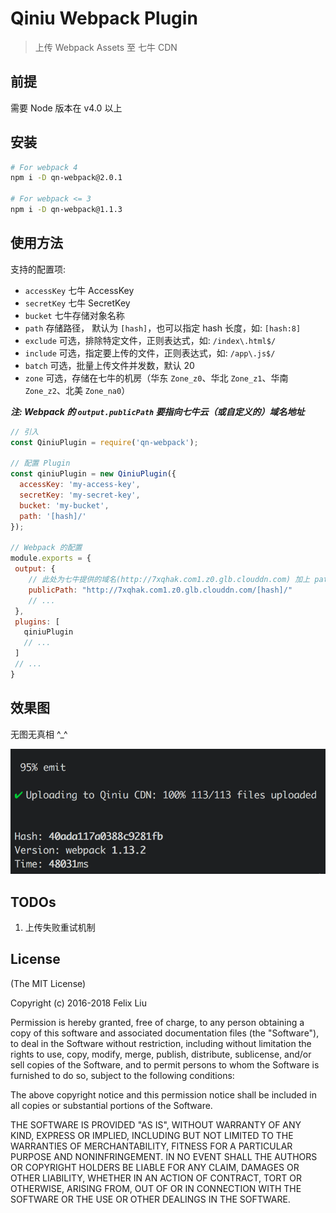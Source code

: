 Qiniu Webpack Plugin
====================

> 上传 Webpack Assets 至 七牛 CDN

## 前提

需要 Node 版本在 v4.0 以上

## 安装

```sh
# For webpack 4
npm i -D qn-webpack@2.0.1

# For webpack <= 3
npm i -D qn-webpack@1.1.3
```

## 使用方法

支持的配置项:

+ `accessKey` 七牛 AccessKey
+ `secretKey` 七牛 SecretKey
+ `bucket` 七牛存储对象名称
+ `path` 存储路径， 默认为 `[hash]`，也可以指定 hash 长度，如: `[hash:8]`
+ `exclude` 可选，排除特定文件，正则表达式，如: `/index\.html$/`
+ `include` 可选，指定要上传的文件，正则表达式，如: `/app\.js$/`
+ `batch` 可选，批量上传文件并发数，默认 20
+ `zone` 可选，存储在七牛的机房（华东 `Zone_z0`、华北 `Zone_z1`、华南 `Zone_z2`、北美 `Zone_na0`）

***注: Webpack 的 `output.publicPath` 要指向七牛云（或自定义的）域名地址***

```js
// 引入
const QiniuPlugin = require('qn-webpack');

// 配置 Plugin
const qiniuPlugin = new QiniuPlugin({
  accessKey: 'my-access-key',
  secretKey: 'my-secret-key',
  bucket: 'my-bucket',
  path: '[hash]/'
});

// Webpack 的配置
module.exports = {
 output: {
    // 此处为七牛提供的域名(http://7xqhak.com1.z0.glb.clouddn.com) 加上 path([hash]/)
    publicPath: "http://7xqhak.com1.z0.glb.clouddn.com/[hash]/"
    // ...
 },
 plugins: [
   qiniuPlugin
   // ...
 ]
 // ...
}
```

## 效果图

无图无真相 ^\_\^

![Preview](preview.png)

## TODOs

1. 上传失败重试机制

## License

(The MIT License)

Copyright (c) 2016-2018 Felix Liu

Permission is hereby granted, free of charge, to any person obtaining a copy
of this software and associated documentation files (the "Software"), to deal
in the Software without restriction, including without limitation the rights
to use, copy, modify, merge, publish, distribute, sublicense, and/or sell
copies of the Software, and to permit persons to whom the Software is
furnished to do so, subject to the following conditions:

The above copyright notice and this permission notice shall be included in all
copies or substantial portions of the Software.

THE SOFTWARE IS PROVIDED "AS IS", WITHOUT WARRANTY OF ANY KIND, EXPRESS OR
IMPLIED, INCLUDING BUT NOT LIMITED TO THE WARRANTIES OF MERCHANTABILITY,
FITNESS FOR A PARTICULAR PURPOSE AND NONINFRINGEMENT. IN NO EVENT SHALL THE
AUTHORS OR COPYRIGHT HOLDERS BE LIABLE FOR ANY CLAIM, DAMAGES OR OTHER
LIABILITY, WHETHER IN AN ACTION OF CONTRACT, TORT OR OTHERWISE, ARISING FROM,
OUT OF OR IN CONNECTION WITH THE SOFTWARE OR THE USE OR OTHER DEALINGS IN THE
SOFTWARE.
